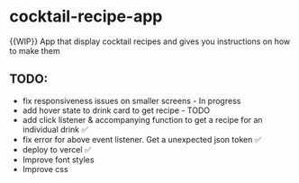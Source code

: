 # cocktail-recipe-app
{{WIP}} App that display cocktail recipes and gives you instructions on how to make them 


## TODO: 
  * fix responsiveness issues on smaller screens - In progress 
  * add hover state to drink card to get recipe - TODO 
  * add click listener & accompanying function to get a recipe for an individual drink  ✅
  * fix error for above event listener. Get a unexpected json token ✅ 
  * deploy to vercel ✅ 
  * Improve font styles 
  * Improve css 
   
  
  

